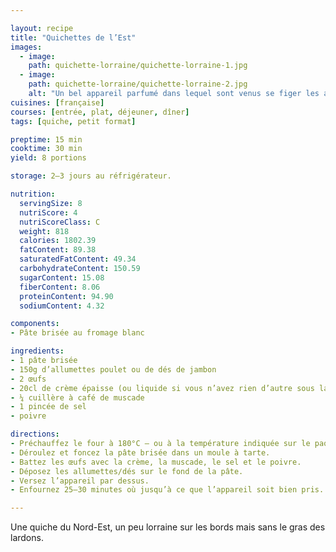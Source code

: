 ```yaml
---

layout: recipe
title: "Quichettes de l’Est"
images:
  - image:
    path: quichette-lorraine/quichette-lorraine-1.jpg
  - image:
    path: quichette-lorraine/quichette-lorraine-2.jpg
    alt: "Un bel appareil parfumé dans lequel sont venus se figer les allumettes de poulet." 
cuisines: [française]
courses: [entrée, plat, déjeuner, dîner]
tags: [quiche, petit format]

preptime: 15 min
cooktime: 30 min
yield: 8 portions

storage: 2–3 jours au réfrigérateur.

nutrition:
  servingSize: 8
  nutriScore: 4
  nutriScoreClass: C
  weight: 818
  calories: 1802.39
  fatContent: 89.38
  saturatedFatContent: 49.34
  carbohydrateContent: 150.59
  sugarContent: 15.08
  fiberContent: 8.06
  proteinContent: 94.90
  sodiumContent: 4.32

components:
- Pâte brisée au fromage blanc

ingredients:
- 1 pâte brisée
- 150g d’allumettes poulet ou de dés de jambon
- 2 œufs
- 20cl de crème épaisse (ou liquide si vous n’avez rien d’autre sous la main)
- ¼ cuillère à café de muscade
- 1 pincée de sel
- poivre

directions:
- Préchauffez le four à 180°C – ou à la température indiquée sur le paquet de pâte brisée.
- Déroulez et foncez la pâte brisée dans un moule à tarte.
- Battez les œufs avec la crème, la muscade, le sel et le poivre.
- Déposez les allumettes/dés sur le fond de la pâte.
- Versez l’appareil par dessus. 
- Enfournez 25–30 minutes où jusqu’à ce que l’appareil soit bien pris.

---
```


Une quiche du Nord-Est, un peu lorraine sur les bords mais sans le gras des lardons.